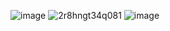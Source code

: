 ![image](https://github.com/ligmaSec/ligmasec/assets/87036992/fcabf2ea-c8a6-43e4-ba98-168b74af60a2)
![2r8hngt34q081](https://github.com/ligmaSec/ligmasec/assets/87036992/3301f6f3-4bf9-4fa6-b88e-553d14f59eae)
![image](https://github.com/user-attachments/assets/2c5bd819-0f38-4f22-b744-4b07755aa404)
